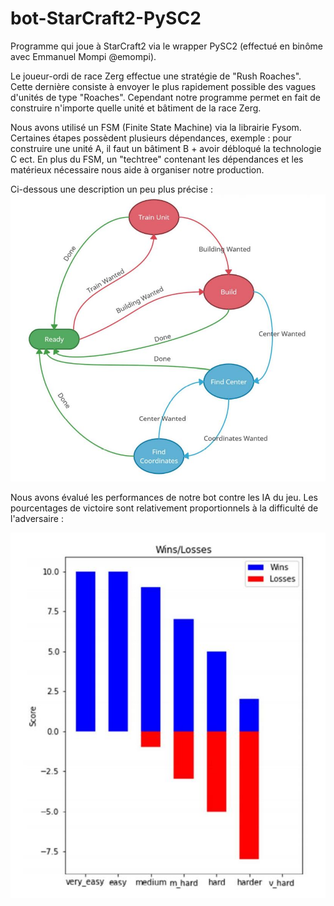 # bot-StarCraft2-PySC2

Programme qui joue à StarCraft2 via le wrapper PySC2 (effectué en binôme avec Emmanuel Mompi @emompi).

Le joueur-ordi de race Zerg effectue une stratégie de "Rush Roaches". Cette dernière consiste à envoyer le plus rapidement possible des vagues d'unités de type "Roaches". Cependant notre programme permet en fait de construire n'importe quelle unité et bâtiment de la race Zerg.

Nous avons utilisé un FSM (Finite State Machine) via la librairie Fysom. Certaines étapes possèdent plusieurs dépendances, exemple : pour construire une unité A, il faut un bâtiment B + avoir débloqué la technologie C ect. En plus du FSM, un "techtree" contenant les dépendances et les matérieux nécessaire nous aide à organiser notre production.

Ci-dessous une description un peu plus précise :
![FSM](./Rapport/Capture.JPG?raw=true)

Nous avons évalué les performances de notre bot contre les IA du jeu. Les pourcentages de victoire sont relativement proportionnels à la difficulté de l'adversaire :

![performances de notre bot](./Rapport/resultats.JPG?raw=true)


